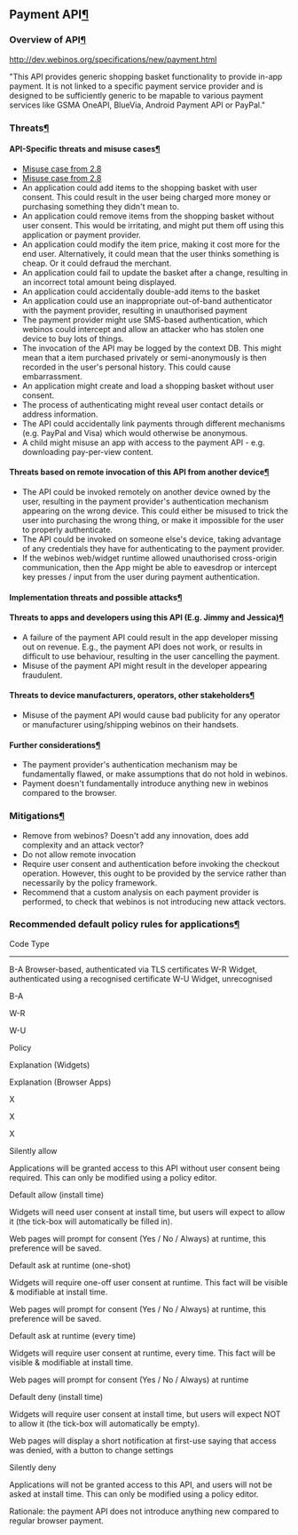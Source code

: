 Payment API[¶](#Payment-API)
----------------------------

### Overview of API[¶](#Overview-of-API)

<http://dev.webinos.org/specifications/new/payment.html>

"This API provides generic shopping basket functionality to provide
in-app payment. It is not linked to a specific payment service provider
and is designed to be sufficiently generic to be mapable to various
payment services like GSMA OneAPI, BlueVia, Android Payment API or
PayPal."

### Threats[¶](#Threats)

#### API-Specific threats and misuse cases[¶](#API-Specific-threats-and-misuse-cases)

-   [Misuse case from
    2.8](/wp2-8/wiki/Risks_misusecases#Shopping-Misuse-Case-I-The-delivery-of-a-free-festival-guide-for-a-charge)
-   [Misuse case from
    2.8](/wp2-8/wiki/Risks_misusecases#Shopping-Misuse-Case-II-The-payment-for-a-service-that-never-will-be-delivered)
-   An application could add items to the shopping basket with user
    consent. This could result in the user being charged more money or
    purchasing something they didn't mean to.
-   An application could remove items from the shopping basket without
    user consent. This would be irritating, and might put them off using
    this application or payment provider.
-   An application could modify the item price, making it cost more for
    the end user. Alternatively, it could mean that the user thinks
    something is cheap. Or it could defraud the merchant.
-   An application could fail to update the basket after a change,
    resulting in an incorrect total amount being displayed.
-   An application could accidentally double-add items to the basket
-   An application could use an inappropriate out-of-band authenticator
    with the payment provider, resulting in unauthorised payment
-   The payment provider might use SMS-based authentication, which
    webinos could intercept and allow an attacker who has stolen one
    device to buy lots of things.
-   The invocation of the API may be logged by the context DB. This
    might mean that a item purchased privately or semi-anonymously is
    then recorded in the user's personal history. This could cause
    embarrassment.
-   An application might create and load a shopping basket without user
    consent.
-   The process of authenticating might reveal user contact details or
    address information.
-   The API could accidentally link payments through different
    mechanisms (e.g. PayPal and Visa) which would otherwise be
    anonymous.
-   A child might misuse an app with access to the payment API - e.g.
    downloading pay-per-view content.

#### Threats based on remote invocation of this API from another device[¶](#Threats-based-on-remote-invocation-of-this-API-from-another-device)

-   The API could be invoked remotely on another device owned by the
    user, resulting in the payment provider's authentication mechanism
    appearing on the wrong device. This could either be misused to trick
    the user into purchasing the wrong thing, or make it impossible for
    the user to properly authenticate.
-   The API could be invoked on someone else's device, taking advantage
    of any credentials they have for authenticating to the payment
    provider.
-   If the webinos web/widget runtime allowed unauthorised cross-origin
    communication, then the App might be able to eavesdrop or intercept
    key presses / input from the user during payment authentication.

#### Implementation threats and possible attacks[¶](#Implementation-threats-and-possible-attacks)

#### Threats to apps and developers using this API (E.g. Jimmy and Jessica)[¶](#Threats-to-apps-and-developers-using-this-API-Eg-Jimmy-and-Jessica)

-   A failure of the payment API could result in the app developer
    missing out on revenue. E.g., the payment API does not work, or
    results in difficult to use behaviour, resulting in the user
    cancelling the payment.
-   Misuse of the payment API might result in the developer appearing
    fraudulent.

#### Threats to device manufacturers, operators, other stakeholders[¶](#Threats-to-device-manufacturers-operators-other-stakeholders)

-   Misuse of the payment API would cause bad publicity for any operator
    or manufacturer using/shipping webinos on their handsets.

#### Further considerations[¶](#Further-considerations)

-   The payment provider's authentication mechanism may be fundamentally
    flawed, or make assumptions that do not hold in webinos.
-   Payment doesn't fundamentally introduce anything new in webinos
    compared to the browser.

### Mitigations[¶](#Mitigations)

-   Remove from webinos? Doesn't add any innovation, does add complexity
    and an attack vector?
-   Do not allow remote invocation
-   Require user consent and authentication before invoking the checkout
    operation. However, this ought to be provided by the service rather
    than necessarily by the policy framework.
-   Recommend that a custom analysis on each payment provider is
    performed, to check that webinos is not introducing new attack
    vectors.

### Recommended default policy rules for applications[¶](#Recommended-default-policy-rules-for-applications)

  Code   Type
  ------ ------------------------------------------------------
  B-A    Browser-based, authenticated via TLS certificates
  W-R    Widget, authenticated using a recognised certificate
  W-U    Widget, unrecognised

B-A

W-R

W-U

Policy

Explanation (Widgets)

Explanation (Browser Apps)

X

X

X

Silently allow

Applications will be granted access to this API without user consent
being required. This can only be modified using a policy editor.

Default allow (install time)

Widgets will need user consent at install time, but users will expect to
allow it (the tick-box will automatically be filled in).

Web pages will prompt for consent (Yes / No / Always) at runtime, this
preference will be saved.

Default ask at runtime (one-shot)

Widgets will require one-off user consent at runtime. This fact will be
visible & modifiable at install time.

Web pages will prompt for consent (Yes / No / Always) at runtime, this
preference will be saved.

Default ask at runtime (every time)

Widgets will require user consent at runtime, every time. This fact will
be visible & modifiable at install time.

Web pages will prompt for consent (Yes / No / Always) at runtime

Default deny (install time)

Widgets will require user consent at install time, but users will expect
NOT to allow it (the tick-box will automatically be empty).

Web pages will display a short notification at first-use saying that
access was denied, with a button to change settings

Silently deny

Applications will not be granted access to this API, and users will not
be asked at install time. This can only be modified using a policy
editor.

Rationale: the payment API does not introduce anything new compared to
regular browser payment.

